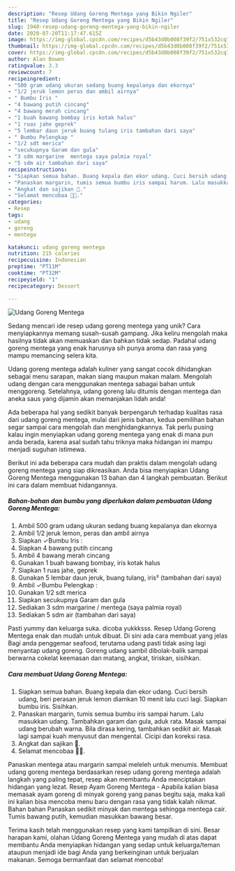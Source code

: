 ```yaml
---
description: "Resep Udang Goreng Mentega yang Bikin Ngiler"
title: "Resep Udang Goreng Mentega yang Bikin Ngiler"
slug: 1940-resep-udang-goreng-mentega-yang-bikin-ngiler
date: 2020-07-20T11:17:47.615Z
image: https://img-global.cpcdn.com/recipes/d5b43d0b008f39f2/751x532cq70/udang-goreng-mentega-foto-resep-utama.jpg
thumbnail: https://img-global.cpcdn.com/recipes/d5b43d0b008f39f2/751x532cq70/udang-goreng-mentega-foto-resep-utama.jpg
cover: https://img-global.cpcdn.com/recipes/d5b43d0b008f39f2/751x532cq70/udang-goreng-mentega-foto-resep-utama.jpg
author: Alan Bowen
ratingvalue: 3.3
reviewcount: 7
recipeingredient:
- "500 gram udang ukuran sedang buang kepalanya dan ekornya"
- "1/2 jeruk lemon peras dan ambil airnya"
- " Bumbu Iris "
- "4 bawang putih cincang"
- "4 bawang merah cincang"
- "1 buah bawang bombay iris kotak halus"
- "1 ruas jahe geprek"
- "5 lembar daun jeruk buang tulang iris tambahan dari saya"
- " Bumbu Pelengkap "
- "1/2 sdt merica"
- "secukupnya Garam dan gula"
- "3 sdm margarine  mentega saya palmia royal"
- "5 sdm air tambahan dari saya"
recipeinstructions:
- "Siapkan semua bahan. Buang kepala dan ekor udang. Cuci bersih udang, beri perasan jeruk lemon diamkan 10 menit lalu cuci lagi. Siapkan bumbu iris. Sisihkan."
- "Panaskan margarin, tumis semua bumbu iris sampai harum. Lalu masukkan udang. Tambahkan garam dan gula, aduk rata. Masak sampai udang berubah warna. Bila dirasa kering, tambahkan sedikit air. Masak lagi sampai kuah menyusut dan mengental. Cicipi dan koreksi rasa."
- "Angkat dan sajikan 🤩."
- "Selamat mencobaa 🤗🥰."
categories:
- Resep
tags:
- udang
- goreng
- mentega

katakunci: udang goreng mentega 
nutrition: 215 calories
recipecuisine: Indonesian
preptime: "PT11M"
cooktime: "PT32M"
recipeyield: "1"
recipecategory: Dessert

---
```



![Udang Goreng Mentega](https://img-global.cpcdn.com/recipes/d5b43d0b008f39f2/751x532cq70/udang-goreng-mentega-foto-resep-utama.jpg)

Sedang mencari ide resep udang goreng mentega yang unik? Cara menyiapkannya memang susah-susah gampang. Jika keliru mengolah maka hasilnya tidak akan memuaskan dan bahkan tidak sedap. Padahal udang goreng mentega yang enak harusnya sih punya aroma dan rasa yang mampu memancing selera kita.

Udang goreng mentega adalah kuliner yang sangat cocok dihidangkan sebagai menu sarapan, makan siang maupun makan malam. Mengolah udang dengan cara menggunakan mentega sabagai bahan untuk menggoreng. Setelahnya, udang goreng lalu ditumis dengan mentega dan aneka saus yang dijamin akan memanjakan lidah anda!

Ada beberapa hal yang sedikit banyak berpengaruh terhadap kualitas rasa dari udang goreng mentega, mulai dari jenis bahan, kedua pemilihan bahan segar sampai cara mengolah dan menghidangkannya. Tak perlu pusing kalau ingin menyiapkan udang goreng mentega yang enak di mana pun anda berada, karena asal sudah tahu triknya maka hidangan ini mampu menjadi suguhan istimewa.


Berikut ini ada beberapa cara mudah dan praktis dalam mengolah udang goreng mentega yang siap dikreasikan. Anda bisa menyiapkan Udang Goreng Mentega menggunakan 13 bahan dan 4 langkah pembuatan. Berikut ini cara dalam membuat hidangannya.

<!--inarticleads1-->

##### Bahan-bahan dan bumbu yang diperlukan dalam pembuatan Udang Goreng Mentega:

1. Ambil 500 gram udang ukuran sedang buang kepalanya dan ekornya
1. Ambil 1/2 jeruk lemon, peras dan ambil airnya
1. Siapkan  ✓Bumbu Iris :
1. Siapkan 4 bawang putih cincang
1. Ambil 4 bawang merah cincang
1. Gunakan 1 buah bawang bombay, iris kotak halus
1. Siapkan 1 ruas jahe, geprek
1. Gunakan 5 lembar daun jeruk, buang tulang, iris² (tambahan dari saya)
1. Ambil  ✓Bumbu Pelengkap :
1. Gunakan 1/2 sdt merica
1. Siapkan secukupnya Garam dan gula
1. Sediakan 3 sdm margarine / mentega (saya palmia royal)
1. Sediakan 5 sdm air (tambahan dari saya)


Pasti yummy dan keluarga suka. dicoba yukkksss. Resep Udang Goreng Mentega enak dan mudah untuk dibuat. Di sini ada cara membuat yang jelas Bagi anda penggemar seafood, terutama udang pasti tidak asing lagi menyantap udang goreng. Goreng udang sambil dibolak-balik sampai berwarna cokelat keemasan dan matang, angkat, tiriskan, sisihkan. 

<!--inarticleads2-->

##### Cara membuat Udang Goreng Mentega:

1. Siapkan semua bahan. Buang kepala dan ekor udang. Cuci bersih udang, beri perasan jeruk lemon diamkan 10 menit lalu cuci lagi. Siapkan bumbu iris. Sisihkan.
1. Panaskan margarin, tumis semua bumbu iris sampai harum. Lalu masukkan udang. Tambahkan garam dan gula, aduk rata. Masak sampai udang berubah warna. Bila dirasa kering, tambahkan sedikit air. Masak lagi sampai kuah menyusut dan mengental. Cicipi dan koreksi rasa.
1. Angkat dan sajikan 🤩.
1. Selamat mencobaa 🤗🥰.


Panaskan mentega atau margarin sampai meleleh untuk menumis. Membuat udang goreng mentega berdasarkan resep udang goreng mentega adalah langkah yang paling tepat, resep akan membantu Anda menciptakan hidangan yang lezat. Resep Ayam Goreng Mentega - Apabila kalian biasa memasak ayam goreng di minyak goreng yang panas begitu saja, maka kali ini kalian bisa mencoba menu baru dengan rasa yang tidak kalah nikmat. Bahan bahan Panaskan sedikit minyak dan mentega sehingga mentega cair. Tumis bawang putih, kemudian masukkan bawang besar. 

Terima kasih telah menggunakan resep yang kami tampilkan di sini. Besar harapan kami, olahan Udang Goreng Mentega yang mudah di atas dapat membantu Anda menyiapkan hidangan yang sedap untuk keluarga/teman ataupun menjadi ide bagi Anda yang berkeinginan untuk berjualan makanan. Semoga bermanfaat dan selamat mencoba!
